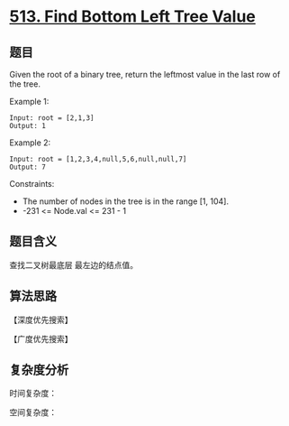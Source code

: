# [513. Find Bottom Left Tree Value](https://leetcode.com/problems/find-bottom-left-tree-value/)

## 题目

Given the root of a binary tree, return the leftmost value in the last row of the tree.

Example 1:
```
Input: root = [2,1,3]
Output: 1
```

Example 2:
```
Input: root = [1,2,3,4,null,5,6,null,null,7]
Output: 7
```

Constraints:
- The number of nodes in the tree is in the range [1, 104].
- -231 <= Node.val <= 231 - 1

## 题目含义

查找二叉树最底层 最左边的结点值。

## 算法思路

【深度优先搜索】

【广度优先搜索】

## 复杂度分析

时间复杂度：

空间复杂度：
